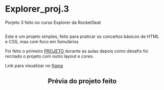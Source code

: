 # Explorer_proj.3 </br> 
Porjeto 3 feito no curso Explorer da RocketSeat
##

Este é um projeto simples, feito para praticar os conceitos básicos de HTML e CSS, mas com foco em fomulários
<p>
  Foi feito o primeiro <a href="https://www.figma.com/file/qq7gZsCMXD09tTuQ8BkSt9/Explorer---Projeto-02-(Copy)?node-id=0%3A1" target="_blank">PROJETO</a> 
  durante as aulas depois como desafio foi recriado o projeto com outro layout e cores.
</p>

Link para visualizar no <a href="https://www.figma.com/file/gya4XnnPVEhgJkvDLnrGXH/Explorer-Stage-03-Projeto-01-(Copy)?node-id=0%3A1" target="_blank">figma</a>

<div align="center">
  <h2 >Prévia do projeto feito</h2>
  <img src="https://user-images.githubusercontent.com/91683433/194439162-1ce7452c-40c0-44b7-9365-5c01f28f7545.png" alt="">
</div>
